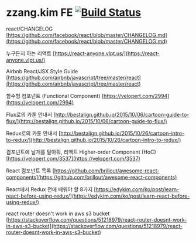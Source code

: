 # zzang.kim FE [![Build Status](https://travis-ci.org/khjzzm/kimzzang-frontend.svg?branch=master)](https://travis-ci.org/khjzzm/kimzzang-frontend.svg?branch=master)

react/CHANGELOG
[https://github.com/facebook/react/blob/master/CHANGELOG.md](https://github.com/facebook/react/blob/master/CHANGELOG.md)

누구든지 하는 리액트
[https://react-anyone.vlpt.us/](https://react-anyone.vlpt.us/)

Airbnb React/JSX Style Guide
[https://github.com/airbnb/javascript/tree/master/react](https://github.com/airbnb/javascript/tree/master/react)

함수형 컴포넌트 (Functional Component)
[https://velopert.com/2994](https://velopert.com/2994)

Flux로의 카툰 안내서
[http://bestalign.github.io/2015/10/06/cartoon-guide-to-flux/](http://bestalign.github.io/2015/10/06/cartoon-guide-to-flux/)

Redux로의 카툰 안내서
[http://bestalign.github.io/2015/10/26/cartoon-intro-to-redux/](http://bestalign.github.io/2015/10/26/cartoon-intro-to-redux/)

컴포넌트에 날개를 달아줘, 리액트 Higher-order Component (HoC)
[https://velopert.com/3537](https://velopert.com/3537)

React 컴포넌트 목록
[https://github.com/brillout/awesome-react-components](https://github.com/brillout/awesome-react-components)

React에서 Redux 전에 배워야 할 8가지
[https://edykim.com/ko/post/learn-react-before-using-redux/](https://edykim.com/ko/post/learn-react-before-using-redux/)

react router doesn't work in aws s3 bucket
[https://stackoverflow.com/questions/51218979/react-router-doesnt-work-in-aws-s3-bucket](https://stackoverflow.com/questions/51218979/react-router-doesnt-work-in-aws-s3-bucket)
